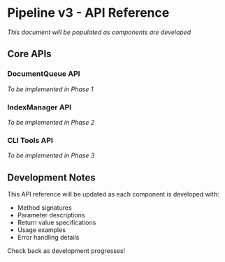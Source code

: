 # Pipeline v3 - API Reference

*This document will be populated as components are developed*

## Core APIs

### DocumentQueue API

*To be implemented in Phase 1*

### IndexManager API  

*To be implemented in Phase 2*

### CLI Tools API

*To be implemented in Phase 3*

## Development Notes

This API reference will be updated as each component is developed with:
- Method signatures
- Parameter descriptions  
- Return value specifications
- Usage examples
- Error handling details

Check back as development progresses!